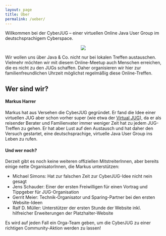 ```yaml
---
layout: page
title: Über
permalink: /ueber/
---
```


Willkommen bei der CyberJUG &ndash; einer virtuellen Online Java User Group im deutschsprachigem Cyberspace.

<p>
    <div align="center">
        <img src="/assets/images/logo_16-9.gif" />
    </div>
</p>

Wir wollen uns über Java & Co. nicht nur bei lokalen Treffen austauschen.
Vielmehr möchten wir mit diesem Online-Meetup auch Menschen erreichen, die es nicht zu den JUGs schaffen.
Daher organisieren wir hier zur familienfreundlichen Uhrzeit möglichst regelmäßig diese Online-Treffen.

## Wer sind wir?

#### Markus Harrer

Markus hat aus Versehen die CyberJUG gegründet.
Er fand die Idee einer virtuellen JUG aber schon vorher super (wie etwa der [Virtual JUG](https://virtualjug.com/)), da er als reisender Berater und Familienvater immer weniger Zeit hat zu jedem JUG-Treffen zu gehen.
Er hat aber Lust auf den Austausch und hat daher den Versuch gestartet, eine deutschsprachige, virtuelle Java User Group ins Leben zu rufen.


#### Und wer noch?

Derzeit gibt es noch keine weiteren offiziellen MitstreiterInnen, aber bereits einige nette OrganisatorInnen, die Markus unterstützen:

* Michael Simons: Hat zur falschen Zeit zur CyberJUG-Idee nicht nein gesagt
* Jens Schauder: Einer der ersten Freiwilligen für einen Vortrag und Tippgeber für JUG-Organisation
* Gerrit Meier: Technik-Organisator und Sparing-Partner bei den ersten Website-Ideen
* Ralf D. Müller: Unterstützer der ersten Stunde der Website inkl. hilfreicher Erweiterungen der Platzhalter-Website

Es wird auf jeden Fall ein Orga-Team geben, um die CyberJUG zu einer richtigen Community-Aktion werden zu lassen!
